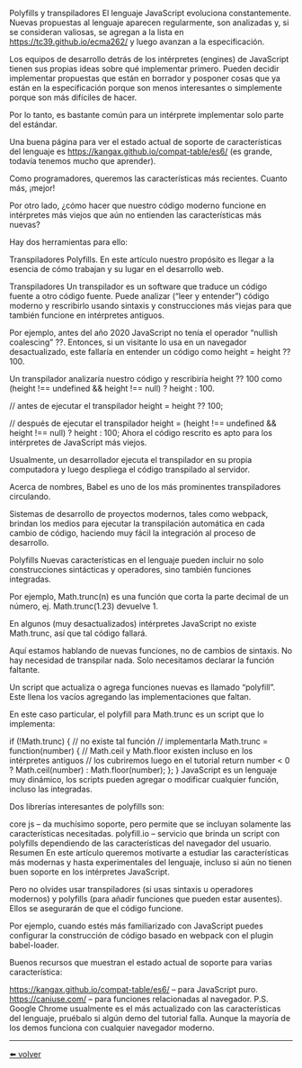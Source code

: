 Polyfills y transpiladores
El lenguaje JavaScript evoluciona constantemente. Nuevas propuestas al lenguaje aparecen regularmente, son analizadas y, si se consideran valiosas, se agregan a la lista en https://tc39.github.io/ecma262/ y luego avanzan a la especificación.

Los equipos de desarrollo detrás de los intérpretes (engines) de JavaScript tienen sus propias ideas sobre qué implementar primero. Pueden decidir implementar propuestas que están en borrador y posponer cosas que ya están en la especificación porque son menos interesantes o simplemente porque son más difíciles de hacer.

Por lo tanto, es bastante común para un intérprete implementar solo parte del estándar.

Una buena página para ver el estado actual de soporte de características del lenguaje es https://kangax.github.io/compat-table/es6/ (es grande, todavía tenemos mucho que aprender).

Como programadores, queremos las características más recientes. Cuanto más, ¡mejor!

Por otro lado, ¿cómo hacer que nuestro código moderno funcione en intérpretes más viejos que aún no entienden las características más nuevas?

Hay dos herramientas para ello:

Transpiladores
Polyfills.
En este artículo nuestro propósito es llegar a la esencia de cómo trabajan y su lugar en el desarrollo web.

Transpiladores
Un transpilador es un software que traduce un código fuente a otro código fuente. Puede analizar (“leer y entender”) código moderno y rescribirlo usando sintaxis y construcciones más viejas para que también funcione en intérpretes antiguos.

Por ejemplo, antes del año 2020 JavaScript no tenía el operador “nullish coalescing” ??. Entonces, si un visitante lo usa en un navegador desactualizado, este fallaría en entender un código como height = height ?? 100.

Un transpilador analizaría nuestro código y rescribiría height ?? 100 como (height !== undefined && height !== null) ? height : 100.

// antes de ejecutar el transpilador
height = height ?? 100;

// después de ejecutar el transpilador
height = (height !== undefined && height !== null) ? height : 100;
Ahora el código rescrito es apto para los intérpretes de JavaScript más viejos.

Usualmente, un desarrollador ejecuta el transpilador en su propia computadora y luego despliega el código transpilado al servidor.

Acerca de nombres, Babel es uno de los más prominentes transpiladores circulando.

Sistemas de desarrollo de proyectos modernos, tales como webpack, brindan los medios para ejecutar la transpilación automática en cada cambio de código, haciendo muy fácil la integración al proceso de desarrollo.

Polyfills
Nuevas características en el lenguaje pueden incluir no solo construcciones sintácticas y operadores, sino también funciones integradas.

Por ejemplo, Math.trunc(n) es una función que corta la parte decimal de un número, ej. Math.trunc(1.23) devuelve 1.

En algunos (muy desactualizados) intérpretes JavaScript no existe Math.trunc, así que tal código fallará.

Aquí estamos hablando de nuevas funciones, no de cambios de sintaxis. No hay necesidad de transpilar nada. Solo necesitamos declarar la función faltante.

Un script que actualiza o agrega funciones nuevas es llamado “polyfill”. Este llena los vacíos agregando las implementaciones que faltan.

En este caso particular, el polyfill para Math.trunc es un script que lo implementa:

if (!Math.trunc) { // no existe tal función
  // implementarla
  Math.trunc = function(number) {
    // Math.ceil y Math.floor existen incluso en los intérpretes antiguos
    // los cubriremos luego en el tutorial
    return number < 0 ? Math.ceil(number) : Math.floor(number);
  };
}
JavaScript es un lenguaje muy dinámico, los scripts pueden agregar o modificar cualquier función, incluso las integradas.

Dos librerías interesantes de polyfills son:

core js – da muchísimo soporte, pero permite que se incluyan solamente las características necesitadas.
polyfill.io – servicio que brinda un script con polyfills dependiendo de las características del navegador del usuario.
Resumen
En este artículo queremos motivarte a estudiar las características más modernas y hasta experimentales del lenguaje, incluso si aún no tienen buen soporte en los intérpretes JavaScript.

Pero no olvides usar transpiladores (si usas sintaxis u operadores modernos) y polyfills (para añadir funciones que pueden estar ausentes). Ellos se asegurarán de que el código funcione.

Por ejemplo, cuando estés más familiarizado con JavaScript puedes configurar la construcción de código basado en webpack con el plugin babel-loader.

Buenos recursos que muestran el estado actual de soporte para varias característica:

https://kangax.github.io/compat-table/es6/ – para JavaScript puro.
https://caniuse.com/ – para funciones relacionadas al navegador.
P.S. Google Chrome usualmente es el más actualizado con las características del lenguaje, pruébalo si algún demo del tutorial falla. Aunque la mayoría de los demos funciona con cualquier navegador moderno.

---
[⬅️ volver](https://github.com/VictorHugoAguilar/javascript-interview-questions-explained/tree/main/theory/code-quality/readme.md)

